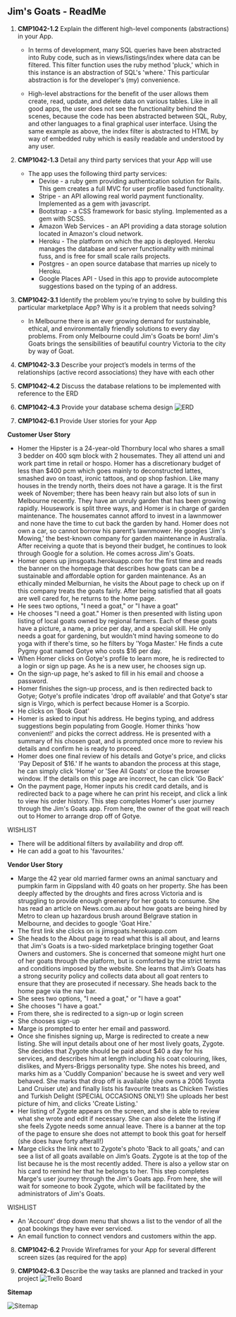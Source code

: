 
## Jim's Goats - ReadMe

1. **CMP1042-1.2** Explain the different high-level components (abstractions) in your App.
 	* In terms of development, many SQL queries have been abstracted into Ruby code, such as in views/listings/index where data can be filtered. This filter function uses the ruby method 'pluck,' which in this instance is an abstraction of SQL's 'where.' This particular abstraction is for the developer's (my) convenience.
 	
	* High-level abstractions for the benefit of the user allows them create, read, update, and delete data on various tables. Like in all good apps, the user does not see the functionality behind the scenes, because the code has been abstracted between SQL, Ruby, and other languages to a final graphical user interface. Using the same example as above, the index filter is abstracted to HTML by way of embedded ruby which is easily readable and understood by any user. 



2. **CMP1042-1.3** Detail any third party services that your App will use
	* The app uses the following third party services:
		* Devise - a ruby gem providing authentication solution for Rails. This gem creates a full MVC for user profile based functionality.
		* Stripe - an API allowing real world payment functionality. Implemented as a gem with javascript.
		* Bootstrap - a CSS framework for basic styling. Implemented as a gem with SCSS.
		* Amazon Web Services - an API providing a data storage solution located in Amazon's cloud network.
		* Heroku - The platform on which the app is deployed. Heroku manages the database and server functionality with minimal fuss, and is free for small scale rails projects.
		* Postgres - an open source database that marries up nicely to Heroku.
		* Google Places API - Used in this app to provide autocomplete suggestions based on the typing of an address. 		 

3. **CMP1042-3.1** Identify the problem you’re trying to solve by building this particular marketplace App? Why is it a problem that needs solving?
	* In Melbourne there is an ever growing demand for sustainable, ethical, and environmentally friendly solutions to every day problems. From only Melbourne could Jim's Goats be born! Jim's Goats brings the sensibilities of beautiful country Victoria to the city by way of Goat.   

4. **CMP1042-3.3**
Describe your project’s models in terms of the relationships (active record associations) they have with each other

5. **CMP1042-4.2**
Discuss the database relations to be implemented with reference to the ERD

6. **CMP1042-4.3**
Provide your database schema design
![ERD](https://github.com/mollymadden/goats/blob/master/app/assets/images/GOATS_erd.jpeg?raw=true)

7. **CMP1042-6.1**
Provide User stories for your App

**Customer User Story**

* Homer the Hipster is a 24-year-old Thornbury local who shares a small 3 bedder on 400 sqm block with 2 housemates. They all attend uni and work part time in retail or hospo. Homer has a discretionary budget of less than $400 pcm which goes mainly to deconstructed lattes, smashed avo on toast, ironic tattoos, and op shop fashion. Like many houses in the trendy north, theirs does not have a garage. It is the first week of November; there has been heavy rain but also lots of sun in Melbourne recently. They have an unruly garden that has been growing rapidly. Housework is split three ways, and Homer is in charge of garden maintenance. The housemates cannot afford to invest in a lawnmower and none have the time to cut back the garden by hand. Homer does not own a car, so cannot borrow his parent’s lawnmower. He googles 'Jim's Mowing,' the best-known company for garden maintenance in Australia. After receiving a quote that is beyond their budget, he continues to look through Google for a solution. He comes across Jim's Goats.  
* Homer opens up jimsgoats.herokuapp.com for the first time and reads the banner on the homepage that describes how goats can be a sustainable and affordable option for garden maintenance. As an ethically minded Melburnian, he visits the About page to check up on if this company treats the goats fairly. After being satisfied that all goats are well cared for, he returns to the home page. 
* He sees two options, "I need a goat," or "I have a goat"
* He chooses "I need a goat." Homer is then presented with listing upon listing of local goats owned by regional farmers. Each of these goats have a picture, a name, a price per day, and a special skill. He only needs a goat for gardening, but wouldn't mind having someone to do yoga with if there's time, so he filters by 'Yoga Master.' He finds a cute Pygmy goat named Gotye who costs $16 per day. 
* When Homer clicks on Gotye's profile to learn more, he is redirected to a login or sign up page. As he is a new user, he chooses sign up.
* On the sign-up page, he's asked to fill in his email and choose a password.
* Homer finishes the sign-up process, and is then redirected back to Gotye; Gotye's profile indicates 'drop off available' and that Gotye's star sign is Virgo, which is perfect because Homer is a Scorpio.
* He clicks on 'Book Goat'
* Homer is asked to input his address. He begins typing, and address suggestions begin populating from Google. Homer thinks 'how convenient!' and picks the correct address. He is presented with a summary of his chosen goat, and is prompted once more to review his details and confirm he is ready to proceed. 
* Homer does one final review of his details and Gotye's price, and clicks 'Pay Deposit of $16.' If he wants to abandon the process at this stage, he can simply click 'Home' or 'See All Goats' or close the browser window. If the details on this page are incorrect, he can click 'Go Back'
* On the payment page, Homer inputs his credit card details, and is redirected back to a page where he can print his receipt, and click a link to view his order history. This step completes Homer's user journey through the Jim's Goats app. From here, the owner of the goat will reach out to Homer to arrange drop off of Gotye.


WISHLIST

* There will be additional filters by availability and drop off.
* He can add a goat to his 'favourites.'



**Vendor User Story**

* Marge the 42 year old married farmer owns an animal sanctuary and pumpkin farm in Gippsland with 40 goats on her property. She has been deeply affected by the droughts and fires across Victoria and is struggling to provide enough greenery for her goats to consume. She has read an article on News.com.au about how goats are being hired by Metro to clean up hazardous brush around Belgrave station in Melbourne, and decides to google 'Goat Hire.'
* The first link she clicks on is jimsgoats.herokuapp.com
* She heads to the About page to read what this is all about, and learns that Jim's Goats is a two-sided marketplace bringing together Goat Owners and customers. She is concerned that someone might hurt one of her goats through the platform, but is comforted by the strict terms and conditions imposed by the website. She learns that Jim’s Goats has a strong security policy and collects data about all goat renters to ensure that they are prosecuted if necessary. She heads back to the home page via the nav bar.
* She sees two options, "I need a goat," or "I have a goat"
* She chooses "I have a goat."
* From there, she is redirected to a sign-up or login screen
* She chooses sign-up
* Marge is prompted to enter her email and password.
* Once she finishes signing up, Marge is redirected to create a new listing. She will input details about one of her most lively goats, Zygote. She decides that Zygote should be paid about $40 a day for his services, and describes him at length including his coat colouring, likes, dislikes, and Myers-Briggs personality type. She notes his breed, and marks him as a 'Cuddly Companion' because he is sweet and very well behaved. She marks that drop off is available (she owns a 2006 Toyota Land Cruiser ute) and finally lists his favourite treats as Chicken Twisties and Turkish Delight (SPECIAL OCCASIONS ONLY!) She uploads her best picture of him, and clicks 'Create Listing.'
* Her listing of Zygote appears on the screen, and she is able to review what she wrote and edit if necessary. She can also delete the listing if she feels Zygote needs some annual leave. There is a banner at the top of the page to ensure she does not attempt to book this goat for herself (she does have forty afterall!)
* Marge clicks the link next to Zygote's photo 'Back to all goats,' and can see a list of all goats available on Jim’s Goats. Zygote is at the top of the list because he is the most recently added. There is also a yellow star on his card to remind her that he belongs to her. This step completes Marge's user journey through the Jim's Goats app. From here, she will wait for someone to book Zygote, which will be facilitated by the administrators of Jim's Goats.


WISHLIST

* An 'Account' drop down menu that shows a list to the vendor of all the goat bookings they have ever serviced.
* An email function to connect vendors and customers within the app.




8. **CMP1042-6.2**
Provide Wireframes for your App for several different screen sizes (as required for the app)

9. **CMP1042-6.3**
Describe the way tasks are planned and tracked in your project
![Trello Board](https://github.com/mollymadden/goats/blob/master/app/assets/images/trello.png?raw=true)


**Sitemap**

![Sitemap](https://github.com/mollymadden/goats/blob/master/app/assets/images/jimsgoatssitemap.png?raw=true)


